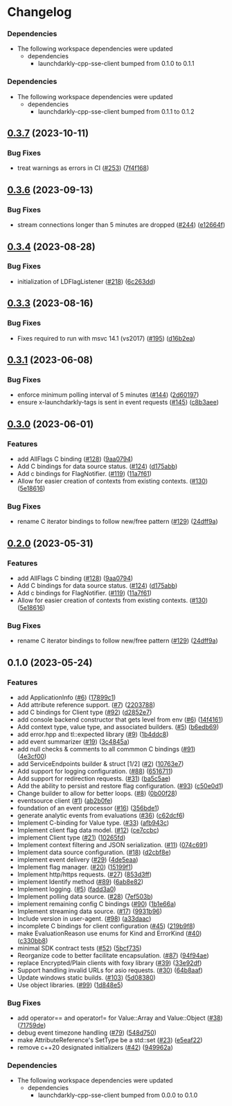 # Changelog

### Dependencies

* The following workspace dependencies were updated
  * dependencies
    * launchdarkly-cpp-sse-client bumped from 0.1.0 to 0.1.1

### Dependencies

* The following workspace dependencies were updated
  * dependencies
    * launchdarkly-cpp-sse-client bumped from 0.1.1 to 0.1.2

## [0.3.7](https://github.com/launchdarkly/cpp-sdks/compare/launchdarkly-cpp-common-v0.3.6...launchdarkly-cpp-common-v0.3.7) (2023-10-11)


### Bug Fixes

* treat warnings as errors in CI ([#253](https://github.com/launchdarkly/cpp-sdks/issues/253)) ([7f4f168](https://github.com/launchdarkly/cpp-sdks/commit/7f4f168f47619d7fa8b8952feade485261c69049))

## [0.3.6](https://github.com/launchdarkly/cpp-sdks/compare/launchdarkly-cpp-common-v0.3.5...launchdarkly-cpp-common-v0.3.6) (2023-09-13)


### Bug Fixes

* stream connections longer than 5 minutes are dropped  ([#244](https://github.com/launchdarkly/cpp-sdks/issues/244)) ([e12664f](https://github.com/launchdarkly/cpp-sdks/commit/e12664f830c84c17242fe9f032d570796555f3d1))

## [0.3.4](https://github.com/launchdarkly/cpp-sdks/compare/launchdarkly-cpp-common-v0.3.3...launchdarkly-cpp-common-v0.3.4) (2023-08-28)


### Bug Fixes

* initialization of LDFlagListener  ([#218](https://github.com/launchdarkly/cpp-sdks/issues/218)) ([6c263dd](https://github.com/launchdarkly/cpp-sdks/commit/6c263dd9110e4da188a56cabc54f783190e1114c))

## [0.3.3](https://github.com/launchdarkly/cpp-sdks/compare/launchdarkly-cpp-common-v0.3.2...launchdarkly-cpp-common-v0.3.3) (2023-08-16)


### Bug Fixes

* Fixes required to run with msvc 14.1 (vs2017) ([#195](https://github.com/launchdarkly/cpp-sdks/issues/195)) ([d16b2ea](https://github.com/launchdarkly/cpp-sdks/commit/d16b2ea1131b2a99efcec99b96c90b9384c33dc7))

## [0.3.1](https://github.com/launchdarkly/cpp-sdks/compare/launchdarkly-cpp-common-v0.3.0...launchdarkly-cpp-common-v0.3.1) (2023-06-08)


### Bug Fixes

* enforce minimum polling interval of 5 minutes ([#144](https://github.com/launchdarkly/cpp-sdks/issues/144)) ([2d60197](https://github.com/launchdarkly/cpp-sdks/commit/2d60197a72624b40088c0cac22d2dda0f30dd7ac))
* ensure x-launchdarkly-tags is sent in event requests ([#145](https://github.com/launchdarkly/cpp-sdks/issues/145)) ([c8b3aee](https://github.com/launchdarkly/cpp-sdks/commit/c8b3aee72b1ca3d33a7f614822c23f2fee6a093a))

## [0.3.0](https://github.com/launchdarkly/cpp-sdks/compare/launchdarkly-cpp-common-v0.2.0...launchdarkly-cpp-common-v0.3.0) (2023-06-01)


### Features

* add AllFlags C binding ([#128](https://github.com/launchdarkly/cpp-sdks/issues/128)) ([9aa0794](https://github.com/launchdarkly/cpp-sdks/commit/9aa07941c1c9d4184f8ff009fccb03db785320c3))
* Add C bindings for data source status. ([#124](https://github.com/launchdarkly/cpp-sdks/issues/124)) ([d175abb](https://github.com/launchdarkly/cpp-sdks/commit/d175abb26fdcdf28700315cdd7347dd1399cbe17))
* Add c bindings for FlagNotifier. ([#119](https://github.com/launchdarkly/cpp-sdks/issues/119)) ([11a7f61](https://github.com/launchdarkly/cpp-sdks/commit/11a7f61d56deb1ee10e73fad134efdb05887f86f))
* Allow for easier creation of contexts from existing contexts. ([#130](https://github.com/launchdarkly/cpp-sdks/issues/130)) ([5e18616](https://github.com/launchdarkly/cpp-sdks/commit/5e18616916dbb2a5ade86b06e17f194b3981fe37))


### Bug Fixes

* rename C iterator bindings to follow new/free pattern ([#129](https://github.com/launchdarkly/cpp-sdks/issues/129)) ([24dff9a](https://github.com/launchdarkly/cpp-sdks/commit/24dff9aebe4626bca02ccc6336ef46f2e41f76c7))

## [0.2.0](https://github.com/launchdarkly/cpp-sdks/compare/launchdarkly-cpp-common-v0.1.0...launchdarkly-cpp-common-v0.2.0) (2023-05-31)


### Features

* add AllFlags C binding ([#128](https://github.com/launchdarkly/cpp-sdks/issues/128)) ([9aa0794](https://github.com/launchdarkly/cpp-sdks/commit/9aa07941c1c9d4184f8ff009fccb03db785320c3))
* Add C bindings for data source status. ([#124](https://github.com/launchdarkly/cpp-sdks/issues/124)) ([d175abb](https://github.com/launchdarkly/cpp-sdks/commit/d175abb26fdcdf28700315cdd7347dd1399cbe17))
* Add c bindings for FlagNotifier. ([#119](https://github.com/launchdarkly/cpp-sdks/issues/119)) ([11a7f61](https://github.com/launchdarkly/cpp-sdks/commit/11a7f61d56deb1ee10e73fad134efdb05887f86f))
* Allow for easier creation of contexts from existing contexts. ([#130](https://github.com/launchdarkly/cpp-sdks/issues/130)) ([5e18616](https://github.com/launchdarkly/cpp-sdks/commit/5e18616916dbb2a5ade86b06e17f194b3981fe37))


### Bug Fixes

* rename C iterator bindings to follow new/free pattern ([#129](https://github.com/launchdarkly/cpp-sdks/issues/129)) ([24dff9a](https://github.com/launchdarkly/cpp-sdks/commit/24dff9aebe4626bca02ccc6336ef46f2e41f76c7))

## 0.1.0 (2023-05-24)


### Features

* add ApplicationInfo ([#6](https://github.com/launchdarkly/cpp-sdks/issues/6)) ([17899c1](https://github.com/launchdarkly/cpp-sdks/commit/17899c173d319be4a2d096f0ac2212cf9de094cd))
* Add attribute reference support. ([#7](https://github.com/launchdarkly/cpp-sdks/issues/7)) ([2203788](https://github.com/launchdarkly/cpp-sdks/commit/2203788c658cd1548e2285773652b8420c09bc1b))
* add C bindings for Client type ([#92](https://github.com/launchdarkly/cpp-sdks/issues/92)) ([d2852e7](https://github.com/launchdarkly/cpp-sdks/commit/d2852e72708da72c90e949de8cfcb6f36ee78a23))
* add console backend constructor that gets level from env ([#6](https://github.com/launchdarkly/cpp-sdks/issues/6)) ([14f4161](https://github.com/launchdarkly/cpp-sdks/commit/14f4161cd3dea5b32d5a1b5eca320377066e0ea0))
* Add context type, value type, and associated builders. ([#5](https://github.com/launchdarkly/cpp-sdks/issues/5)) ([b6edb69](https://github.com/launchdarkly/cpp-sdks/commit/b6edb6952497eb4171bc8a63506a408a2f85a969))
* add error.hpp and tl::expected library ([#9](https://github.com/launchdarkly/cpp-sdks/issues/9)) ([1b4ddc8](https://github.com/launchdarkly/cpp-sdks/commit/1b4ddc8587ba8311626e2e07ef725d8164f22cb1))
* add event summarizer ([#19](https://github.com/launchdarkly/cpp-sdks/issues/19)) ([3c4845a](https://github.com/launchdarkly/cpp-sdks/commit/3c4845a0066ed65078969dd26f423e14d1e70843))
* add null checks & comments to all commmon C bindings ([#91](https://github.com/launchdarkly/cpp-sdks/issues/91)) ([4e3cf00](https://github.com/launchdarkly/cpp-sdks/commit/4e3cf00c4855c578865698f82e3ed25f59e07908))
* add ServiceEndpoints builder & struct [1/2] ([#2](https://github.com/launchdarkly/cpp-sdks/issues/2)) ([10763e7](https://github.com/launchdarkly/cpp-sdks/commit/10763e77f5ed6a637554c9c3af6564a115b538ce))
* Add support for logging configuration. ([#88](https://github.com/launchdarkly/cpp-sdks/issues/88)) ([6516711](https://github.com/launchdarkly/cpp-sdks/commit/651671100570a46135ed37219e2b6b55e2311b42))
* Add support for redirection requests. ([#31](https://github.com/launchdarkly/cpp-sdks/issues/31)) ([ba5c5ae](https://github.com/launchdarkly/cpp-sdks/commit/ba5c5aebe45b5e6bab4fff9b859d83ad2bb58afa))
* Add the ability to persist and restore flag configuration. ([#93](https://github.com/launchdarkly/cpp-sdks/issues/93)) ([c50e0d1](https://github.com/launchdarkly/cpp-sdks/commit/c50e0d15da0c449caade91df33c2a125298904cf))
* Change builder to allow for better loops. ([#8](https://github.com/launchdarkly/cpp-sdks/issues/8)) ([0b00f28](https://github.com/launchdarkly/cpp-sdks/commit/0b00f283d12512a13d8bcdc288b2dfde845a2673))
* eventsource client ([#1](https://github.com/launchdarkly/cpp-sdks/issues/1)) ([ab2b0fe](https://github.com/launchdarkly/cpp-sdks/commit/ab2b0feb50ef9f607d19c29ed2dd648f3c47b472))
* foundation of an event processor ([#16](https://github.com/launchdarkly/cpp-sdks/issues/16)) ([356bde1](https://github.com/launchdarkly/cpp-sdks/commit/356bde11a8b2b66578cc435c019e0a549528d560))
* generate analytic events from evaluations ([#36](https://github.com/launchdarkly/cpp-sdks/issues/36)) ([c62dcf6](https://github.com/launchdarkly/cpp-sdks/commit/c62dcf69673ef2fcae2dc2f2d143cf0b0f15d076))
* Implement C-binding for Value type. ([#33](https://github.com/launchdarkly/cpp-sdks/issues/33)) ([afb943c](https://github.com/launchdarkly/cpp-sdks/commit/afb943cb3d8a6b214935087fdd147b74a8a38361))
* Implement client flag data model. ([#12](https://github.com/launchdarkly/cpp-sdks/issues/12)) ([ce7ccbc](https://github.com/launchdarkly/cpp-sdks/commit/ce7ccbc7356b2c5a9a9318109041a28524e6f9d2))
* implement Client type ([#21](https://github.com/launchdarkly/cpp-sdks/issues/21)) ([10265fd](https://github.com/launchdarkly/cpp-sdks/commit/10265fda24191172145f0f22e9f82321f2e3dc6b))
* Implement context filtering and JSON serialization. ([#11](https://github.com/launchdarkly/cpp-sdks/issues/11)) ([074c691](https://github.com/launchdarkly/cpp-sdks/commit/074c6914165987522653e100df1b8b0911bb8565))
* Implement data source configuration. ([#18](https://github.com/launchdarkly/cpp-sdks/issues/18)) ([d2cbf8e](https://github.com/launchdarkly/cpp-sdks/commit/d2cbf8ebd049df59742ca2d864e8449a3c4519d6))
* implement event delivery  ([#29](https://github.com/launchdarkly/cpp-sdks/issues/29)) ([4de5eaa](https://github.com/launchdarkly/cpp-sdks/commit/4de5eaaccba0556c4990dceb501277472bab4385))
* Implement flag manager. ([#20](https://github.com/launchdarkly/cpp-sdks/issues/20)) ([15199f1](https://github.com/launchdarkly/cpp-sdks/commit/15199f111f30b06b99f4ce642d1a614d46b629d1))
* Implement http/https requests. ([#27](https://github.com/launchdarkly/cpp-sdks/issues/27)) ([853d3ff](https://github.com/launchdarkly/cpp-sdks/commit/853d3ff5a4148a9d3ed933d2a23dc8609c75d36b))
* implement Identify method ([#89](https://github.com/launchdarkly/cpp-sdks/issues/89)) ([6ab8e82](https://github.com/launchdarkly/cpp-sdks/commit/6ab8e82522ae9eadb4a6c0db60b4d867da34c472))
* Implement logging. ([#5](https://github.com/launchdarkly/cpp-sdks/issues/5)) ([fadd3a0](https://github.com/launchdarkly/cpp-sdks/commit/fadd3a00a336a844de4e14e93ef268318571ea67))
* Implement polling data source. ([#28](https://github.com/launchdarkly/cpp-sdks/issues/28)) ([7ef503b](https://github.com/launchdarkly/cpp-sdks/commit/7ef503bdcafcf203e63f8faf8431f0baf019c2ee))
* implement remaining config C bindings ([#90](https://github.com/launchdarkly/cpp-sdks/issues/90)) ([1b1e66a](https://github.com/launchdarkly/cpp-sdks/commit/1b1e66aee27b1e09e630072dbc5abed29f4de6a3))
* Implement streaming data source. ([#17](https://github.com/launchdarkly/cpp-sdks/issues/17)) ([9931b96](https://github.com/launchdarkly/cpp-sdks/commit/9931b96f73847d5a1b4456fd4f463d43dade5c1b))
* Include version in user-agent. ([#98](https://github.com/launchdarkly/cpp-sdks/issues/98)) ([a33daac](https://github.com/launchdarkly/cpp-sdks/commit/a33daac78b5e64c3419a4a97bf29b638b679784c))
* incomplete C bindings for client configuration ([#45](https://github.com/launchdarkly/cpp-sdks/issues/45)) ([219b9f8](https://github.com/launchdarkly/cpp-sdks/commit/219b9f836651ad794acbcf33a05cb3c13fe7418a))
* make EvaluationReason use enums for Kind and ErrorKind ([#40](https://github.com/launchdarkly/cpp-sdks/issues/40)) ([c330bb8](https://github.com/launchdarkly/cpp-sdks/commit/c330bb89907932bb4b8076a52be60756f84810a8))
* minimal SDK contract tests ([#52](https://github.com/launchdarkly/cpp-sdks/issues/52)) ([5bcf735](https://github.com/launchdarkly/cpp-sdks/commit/5bcf7359471ed71bba353d6bfdfc0205e83d8313))
* Reorganize code to better facilitate encapsulation. ([#87](https://github.com/launchdarkly/cpp-sdks/issues/87)) ([94f94ae](https://github.com/launchdarkly/cpp-sdks/commit/94f94aee4b8961a3001afd39f936e9c744fd9759))
* replace Encrypted/Plain clients with foxy library ([#39](https://github.com/launchdarkly/cpp-sdks/issues/39)) ([33e92df](https://github.com/launchdarkly/cpp-sdks/commit/33e92df2e970c607bead4a912fc737027750c8fb))
* Support handling invalid URLs for asio requests. ([#30](https://github.com/launchdarkly/cpp-sdks/issues/30)) ([64b8aaf](https://github.com/launchdarkly/cpp-sdks/commit/64b8aafdbac07fbf2a82f1bb9fde762c63fd79e7))
* Update windows static builds. ([#103](https://github.com/launchdarkly/cpp-sdks/issues/103)) ([5d08380](https://github.com/launchdarkly/cpp-sdks/commit/5d0838099f7a99de49a604a9b5133325959705ff))
* Use object libraries. ([#99](https://github.com/launchdarkly/cpp-sdks/issues/99)) ([1d848e5](https://github.com/launchdarkly/cpp-sdks/commit/1d848e552def961a0468bfb6bab33cb1c4a86d3b))


### Bug Fixes

* add operator== and operator!= for Value::Array and Value::Object ([#38](https://github.com/launchdarkly/cpp-sdks/issues/38)) ([71759de](https://github.com/launchdarkly/cpp-sdks/commit/71759de48fb06b997b2e6a6c0f76c6a5d0e3f3a1))
* debug event timezone handling ([#79](https://github.com/launchdarkly/cpp-sdks/issues/79)) ([548d750](https://github.com/launchdarkly/cpp-sdks/commit/548d750613343f4add4106704eab29cf75d375f7))
* make AttributeReference's SetType be a std::set ([#23](https://github.com/launchdarkly/cpp-sdks/issues/23)) ([e5eaf22](https://github.com/launchdarkly/cpp-sdks/commit/e5eaf2207dcb34b877421c02346a4c3470976d1b))
* remove c++20 designated initializers ([#42](https://github.com/launchdarkly/cpp-sdks/issues/42)) ([949962a](https://github.com/launchdarkly/cpp-sdks/commit/949962a642938d2d5ceecc3927c65565d3fbc719))


### Dependencies

* The following workspace dependencies were updated
  * dependencies
    * launchdarkly-cpp-sse-client bumped from 0.0.0 to 0.1.0

